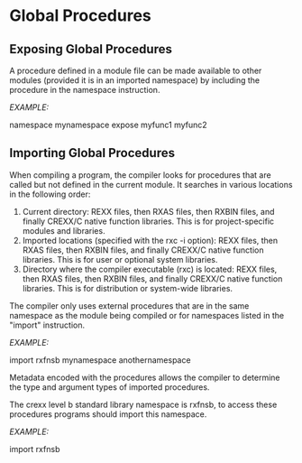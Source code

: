 # Global Procedures

## **Exposing Global Procedures**

A procedure defined in a module file can be made available to other modules (provided it is in an imported namespace) by including the procedure in the namespace instruction.

*EXAMPLE:*

namespace mynamespace expose myfunc1 myfunc2

## **Importing Global Procedures**

When compiling a program, the compiler looks for procedures that are called but not defined in the current module. It searches in various locations in the following order:

1. Current directory: REXX files, then RXAS files, then RXBIN files, and finally CREXX/C native function libraries. This is for project-specific modules and libraries.  
2. Imported locations (specified with the rxc \-i option): REXX files, then RXAS files, then RXBIN files, and finally CREXX/C native function libraries. This is for user or optional system libraries.  
3. Directory where the compiler executable (rxc) is located: REXX files, then RXAS files, then RXBIN files, and finally CREXX/C native function libraries. This is for distribution or system-wide libraries.

The compiler only uses external procedures that are in the same namespace as the module being compiled or for namespaces listed in the "import" instruction. 

*EXAMPLE:*

import rxfnsb mynamespace anothernamespace

Metadata encoded with the procedures allows the compiler to determine the type and argument types of imported procedures.

The crexx level b standard library namespace is rxfnsb, to access these procedures programs should import this namespace.

*EXAMPLE:*

import rxfnsb


